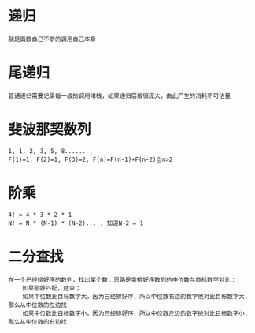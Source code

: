 # 递归
    就是函数自己不断的调用自己本身

# 尾递归
    普通递归需要记录每一级的调用堆栈，如果递归层级很庞大，由此产生的消耗不可估量

# 斐波那契数列
    1, 1, 2, 3, 5, 8...... , 
    F(1)=1, F(2)=1, F(3)=2, F(n)=F(n-1)+F(n-2)当n>2 
    
# 阶乘
    4! = 4 * 3 * 2 * 1
    N! = N * (N-1) * (N-2)... , 知道N-2 = 1
    
# 二分查找
    在一个已经排好序的数列，找出某个数，思路是拿排好序数列的中位数与目标数字对比：
        如果刚好匹配，结束；
        如果中位数比目标数字大，因为已经排好序，所以中位数右边的数字绝对比目标数字大，那么从中位数的左边找
        如果中位数比目标数字小，因为已经排好序，所以中位数左边的数字绝对比目标数字小，那么从中位数的右边找